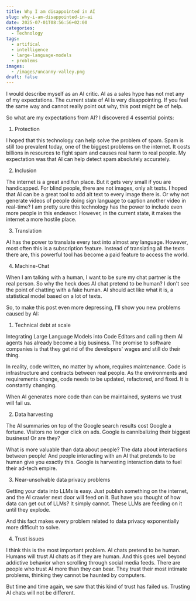 ```yaml
---
title: Why I am disappointed in AI
slug: why-i-am-disappointed-in-ai
date: 2025-07-01T08:56:56+02:00
categories:
  - Technology
tags:
  - artifical
  - intelligence
  - large-language-models
  - problems
images:
  - /images/uncanny-valley.png
draft: false
---
```

I would describe myself as an AI critic. AI as a sales hype has not met any of my expectations. The current state of AI is very disappointing. If you feel the same way and cannot really point out why, this post might be of help.

<!--more-->

So what are my expectations from AI? I discovered 4 essential points:

1. Protection

I hoped that this technology can help solve the problem of spam. Spam is still too prevalent today, one of the biggest problems on the internet. It costs billions in resources to fight spam and causes real harm to real people. My expectation was that AI can help detect spam absolutely accurately.

2. Inclusion

The internet is a great and fun place. But it gets very small if you are handicapped. For blind people, there are not images, only alt texts. I hoped that AI can be a great tool to add alt text to every image there is. Or why not generate videos of people doing sign language to caption another video in real-time? I am pretty sure this technology has the power to include even more people in this endeavor. However, in the current state, it makes the internet a more hostile place.

3. Translation

AI has the power to translate every text into almost any language. However, most often this is a subscription feature. Instead of translating all the texts there are, this powerful tool has become a paid feature to access the world.

4. Machine-Chat

When I am talking with a human, I want to be sure my chat partner is the real person. So why the heck does AI chat pretend to be human? I don't see the point of chatting with a fake human. AI should act like what it is, a statistical model based on a lot of texts.

So, to make this post even more depressing, I'll show you new problems caused by AI:

1. Technical debt at scale

Integrating Large Language Models into Code Editors and calling them AI agents has already become a big business. The promise to software companies is that they get rid of the developers' wages and still do their thing.

In reality, code written, no matter by whom, requires maintenance. Code is infrastructure and contracts between real people. As the environments and requirements change, code needs to be updated, refactored, and fixed. It is constantly changing.

When AI generates more code than can be maintained, systems we trust will fail us.

2. Data harvesting

The AI summaries on top of the Google search results cost Google a fortune. Visitors no longer click on ads. Google is cannibalizing their biggest business! Or are they?

What is more valuable than data about people? The data about interactions between people! And people interacting with an AI that pretends to be human give you exactly this. Google is harvesting interaction data to fuel their ad-tech empire.

3. Near-unsolvable data privacy problems

Getting your data into LLMs is easy. Just publish something on the internet, and the AI crawler next door will feed on it. But have you thought of how data can get out of LLMs? It simply cannot. These LLMs are feeding on it until they explode.

And this fact makes every problem related to data privacy exponentially more difficult to solve.

4. Trust issues

I think this is the most important problem. AI chats pretend to be human. Humans will trust AI chats as if they are human. And this goes well beyond addictive behavior when scrolling through social media feeds. There are people who trust AI more than they can bear. They trust their most intimate problems, thinking they cannot be haunted by computers.

But time and time again, we saw that this kind of trust has failed us. Trusting AI chats will not be different.
